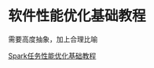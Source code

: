 # 软件性能优化基础教程


需要高度抽象，加上合理比喻

[Spark任务性能优化基础教程](work/component/Big-Data/Apache-Spark/Spark任务性能优化基础教程.md)